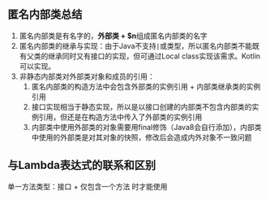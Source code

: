 ## 匿名内部类总结
1. 匿名内部类是有名字的，**外部类 + $n**组成匿名内部类的名字
2. 匿名内部类的继承与实现：由于Java不支持`|`或类型，所以匿名内部类不能既有父类的继承同时又有接口的实现，但可通过Local class实现该需求。Kotlin可以实现。
3. 非静态内部类对外部类对象和成员的引用：
   1. 匿名内部类的构造方法中会包含外部类的实例引用 + 内部类继承类的实例引用
   2. 接口实现相当于静态实现，所以是以接口创建的内部类不包含内部类的实例引用，但还是在构造方法中传入了外部类的实例引用
   3. 内部类中使用外部类的对象需要用final修饰（Java8会自行添加），内部类中使用的外部类是对其对象的快照，修改后会造成内外对象不一致问题

## 与Lambda表达式的联系和区别
单一方法类型：接口 + 仅包含一个方法 时才能使用
